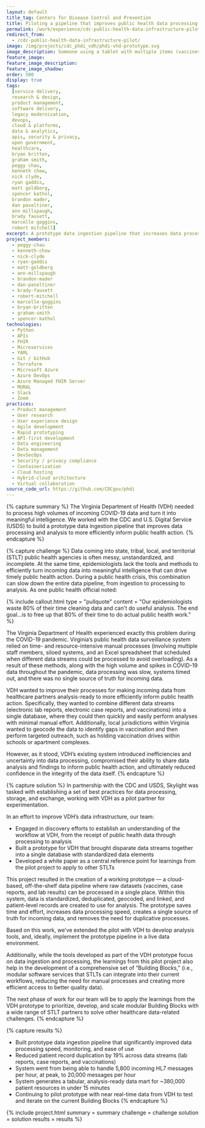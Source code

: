 ```yaml
---
layout: default
title_tag: Centers for Disease Control and Prevention
title: Piloting a pipeline that improves public health data processing and analysis
permalink: /work/experience/cdc-public-health-data-infrastructure-pilot/
redirect_from:
  - /cdc-public-health-data-infrastructure-pilot/
image: /img/projects/cdc_phdi_vdh/phdi-vhd-prototype.svg
image_description: Someone using a tablet with multiple items (vaccines, labs, patient records) flying in from all sides and being dropped into a single screen view.
feature_image:
feature_image_description:
feature_image_shadow:
order: 500
display: true
tags:
  [service delivery,
  research & design,
  product management,
  software delivery,
  legacy modernization,
  devops,
  cloud & platforms,
  data & analytics,
  apis, security & privacy,
  open government,
  healthcare,
  bryan britten,
  graham smith,
  peggy chau,
  kenneth chow,
  nick clyde,
  ryan gaddis,
  matt goldberg,
  spencer kathol,
  brandon mader,
  dan paseltiner,
  ann millspaugh,
  brady fausett,
  marcelle goggins,
  robert mitchell]
excerpt: A prototype data ingestion pipeline that increases data processing speed, automates manual processes, and enables public health agencies to better analyze data and share findings to drive timely public health action and decision-making.
project_members:
  - peggy-chau
  - kenneth-chow
  - nick-clyde
  - ryan-gaddis
  - matt-goldberg
  - ann-millspaugh
  - brandon-mader
  - dan-paseltiner
  - brady-fausett
  - robert-mitchell
  - marcelle-goggins
  - bryan-britten
  - graham-smith
  - spencer-kathol
technologies:
  - Python
  - APIs
  - FHIR
  - Microservices
  - YAML
  - Git / GitHub
  - Terraform
  - Microsoft Azure
  - Azure DevOps
  - Azure Managed FHIR Server
  - MURAL
  - Slack
  - Zoom
practices:
  - Product management
  - User research
  - User experience design
  - Agile development
  - Rapid prototyping
  - API-first development
  - Data engineering
  - Data management
  - DevSecOps
  - Security / privacy compliance
  - Containerization
  - Cloud hosting
  - Hybrid-cloud architecture
  - Virtual collaboration
source_code_url: https://github.com/CDCgov/phdi
---
```


{% capture summary %}
The Virginia Department of Health (VDH) needed to process high volumes of incoming COVID-19 data and turn it into meaningful intelligence. We worked with the CDC and U.S. Digital Service (USDS) to build a prototype data ingestion pipeline that improves data processing and analysis to more efficiently inform public health action.
{% endcapture %}

{% capture challenge %}
Data coming into state, tribal, local, and territorial (STLT) public health agencies is often messy, unstandardized, and incomplete. At the same time, epidemiologists lack the tools and methods to efficiently turn incoming data into meaningful intelligence that can drive timely public health action. During a public health crisis, this combination can slow down the entire data pipeline, from ingestion to processing to analysis. As one public health official noted:

{% include callout.html
  type = "pullquote"
  content = "Our epidemiologists waste 80% of their time cleaning data and can't do useful analysis. The end goal…is to free up that 80% of their time to do actual public health work."
%}

The Virginia Department of Health experienced exactly this problem during the COVID-19 pandemic. Virginia’s public health data surveillance system relied on time- and resource-intensive manual processes (involving multiple staff members, siloed systems, and an Excel spreadsheet that scheduled when different data streams could be processed to avoid overloading). As a result of these methods, along with the high volume and spikes in COVID-19 data throughout the pandemic, data processing was slow, systems timed out, and there was no single source of truth for incoming data.

VDH wanted to improve their processes for making incoming data from healthcare partners analysis-ready to more efficiently inform public health action. Specifically, they wanted to combine different data streams (electronic lab reports, electronic case reports, and vaccinations) into a single database, where they could then quickly and easily perform analyses with minimal manual effort. Additionally, local jurisdictions within Virginia wanted to geocode the data to identify gaps in vaccination and then perform targeted outreach, such as holding vaccination drives within schools or apartment complexes.

However, as it stood, VDH’s existing system introduced inefficiencies and uncertainty into data processing, compromised their ability to share data analysis and findings to inform public health action, and ultimately reduced confidence in the integrity of the data itself.
{% endcapture %}

{% capture solution %}
In partnership with the CDC and USDS, Skylight was tasked with establishing a set of best practices for data processing, storage, and exchange, working with VDH as a pilot partner for experimentation.

In an effort to improve VDH’s data infrastructure, our team:

- Engaged in discovery efforts to establish an understanding of the workflow at VDH, from the receipt of public health data through processing to analysis
- Built a prototype for VDH that brought disparate data streams together into a single database with standardized data elements
- Developed a white paper as a central reference point for learnings from the pilot project to apply to other STLTs

This project resulted in the creation of a working prototype — a cloud-based, off-the-shelf data pipeline where raw datasets (vaccines, case reports, and lab results) can be processed in a single place. Within this system, data is standardized, deduplicated, geocoded, and linked, and patient-level records are created to use for analysis. The prototype saves time and effort, increases data processing speed, creates a single source of truth for incoming data, and removes the need for duplicative processes.

Based on this work, we’ve extended the pilot with VDH to develop analysis tools, and, ideally, implement the prototype pipeline in a live data environment.

Additionally, while the tools developed as part of the VDH prototype focus on data ingestion and processing, the learnings from this pilot project also help in the development of a comprehensive set of “Building Blocks,” (i.e., modular software services that STLTs can integrate into their current workflows, reducing the need for manual processes and creating more efficient access to better quality data).

The next phase of work for our team will be to apply the learnings from the VDH prototype to prioritize, develop, and scale modular Building Blocks with a wide range of STLT partners to solve other healthcare data-related challenges.
{% endcapture %}

{% capture results %}

- Built prototype data ingestion pipeline that significantly improved data processing speed, monitoring, and ease of use
- Reduced patient record duplication by 19% across data streams (lab reports, case reports, and vaccinations)
- System went from being able to handle 5,800 incoming HL7 messages per hour, at peak, to 20,000 messages per hour
- System generates a tabular, analysis-ready data mart for ~380,000 patient resources in under 15 minutes
- Continuing to pilot prototype with near real-time data from VDH to test and iterate on the current Building Blocks
  {% endcapture %}

{% include project.html
  summary = summary
  challenge = challenge
  solution = solution
  results = results
%}
